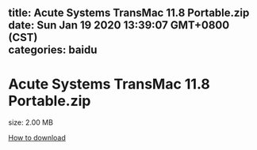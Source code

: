 
title: Acute Systems TransMac 11.8 Portable.zip
date: Sun Jan 19 2020 13:39:07 GMT+0800 (CST)    
categories: baidu
---

# Acute Systems TransMac 11.8 Portable.zip
size: 2.00 MB
 
 

[How to download](https://bpcam.bemobtrk.com/go/2ceec3aa-1ca2-46d6-b9ff-aaa5c184517c?jno=4480)